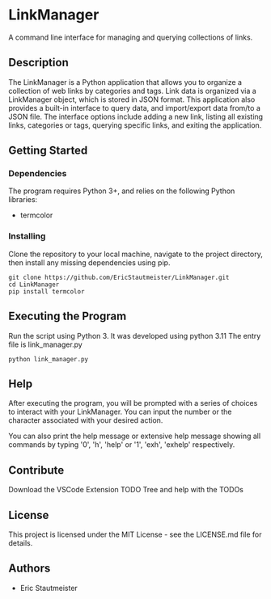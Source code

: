 # LinkManager
A command line interface for managing and querying collections of links.

## Description
The LinkManager is a Python application that allows you to organize a collection of web links by categories and tags. Link data is organized via a LinkManager object, which is stored in JSON format.
This application also provides a built-in interface to query data, and import/export data from/to a JSON file. The interface options include adding a new link, listing all existing links, categories or tags, querying specific links, and exiting the application.

## Getting Started
### Dependencies
The program requires Python 3+, and relies on the following Python libraries:

- termcolor


### Installing
Clone the repository to your local machine, navigate to the project directory, then install any missing dependencies using pip.

```
git clone https://github.com/EricStautmeister/LinkManager.git
cd LinkManager
pip install termcolor
```

## Executing the Program
Run the script using Python 3. It was developed using python 3.11
The entry file is link_manager.py

```
python link_manager.py
```

## Help
After executing the program, you will be prompted with a series of choices to interact with your LinkManager. You can input the number or the character associated with your desired action.

You can also print the help message or extensive help message showing all commands by typing '0', 'h', 'help' or '1', 'exh', 'exhelp' respectively.

## Contribute
Download the VSCode Extension TODO Tree and help with the TODOs

## License 
This project is licensed under the MIT License - see the LICENSE.md file for details. 

## Authors
- Eric Stautmeister
